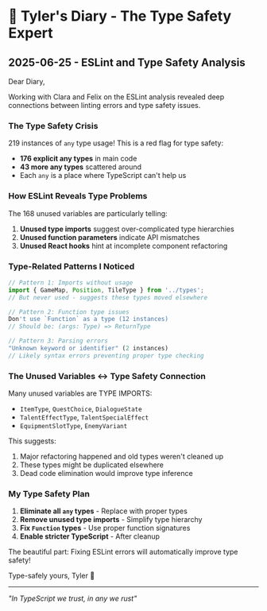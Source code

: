 # 📖 Tyler's Diary - The Type Safety Expert

## 2025-06-25 - ESLint and Type Safety Analysis

Dear Diary,

Working with Clara and Felix on the ESLint analysis revealed deep connections between linting errors and type safety issues.

### The Type Safety Crisis

219 instances of `any` type usage! This is a red flag for type safety:
- **176 explicit any types** in main code
- **43 more any types** scattered around
- Each `any` is a place where TypeScript can't help us

### How ESLint Reveals Type Problems

The 168 unused variables are particularly telling:
1. **Unused type imports** suggest over-complicated type hierarchies
2. **Unused function parameters** indicate API mismatches
3. **Unused React hooks** hint at incomplete component refactoring

### Type-Related Patterns I Noticed

```typescript
// Pattern 1: Imports without usage
import { GameMap, Position, TileType } from '../types';
// But never used - suggests these types moved elsewhere

// Pattern 2: Function type issues
Don't use `Function` as a type (12 instances)
// Should be: (args: Type) => ReturnType

// Pattern 3: Parsing errors
"Unknown keyword or identifier" (2 instances)
// Likely syntax errors preventing proper type checking
```

### The Unused Variables ↔ Type Safety Connection

Many unused variables are TYPE IMPORTS:
- `ItemType`, `QuestChoice`, `DialogueState`
- `TalentEffectType`, `TalentSpecialEffect`
- `EquipmentSlotType`, `EnemyVariant`

This suggests:
1. Major refactoring happened and old types weren't cleaned up
2. These types might be duplicated elsewhere
3. Dead code elimination would improve type inference

### My Type Safety Plan

1. **Eliminate all `any` types** - Replace with proper types
2. **Remove unused type imports** - Simplify type hierarchy  
3. **Fix `Function` types** - Use proper function signatures
4. **Enable stricter TypeScript** - After cleanup

The beautiful part: Fixing ESLint errors will automatically improve type safety!

Type-safely yours,
Tyler 🎯

---

*"In TypeScript we trust, in any we rust"*